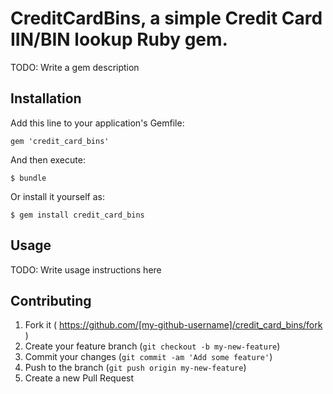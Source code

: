 # CreditCardBins, a simple Credit Card IIN/BIN lookup Ruby gem.

TODO: Write a gem description

## Installation

Add this line to your application's Gemfile:

    gem 'credit_card_bins'

And then execute:

    $ bundle

Or install it yourself as:

    $ gem install credit_card_bins

## Usage

TODO: Write usage instructions here

## Contributing

1. Fork it ( https://github.com/[my-github-username]/credit_card_bins/fork )
2. Create your feature branch (`git checkout -b my-new-feature`)
3. Commit your changes (`git commit -am 'Add some feature'`)
4. Push to the branch (`git push origin my-new-feature`)
5. Create a new Pull Request
